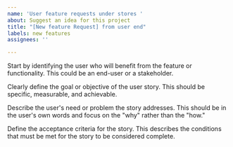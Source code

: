 ```yaml
---
name: 'User feature requests under stores '
about: Suggest an idea for this project
title: "[New feature Request] from user end"
labels: new features
assignees: ''

---
```


<User Identification> Start by identifying the user who will benefit from the feature or functionality. This could be an end-user or a stakeholder.

<Define the goal> Clearly define the goal or objective of the user story. This should be specific, measurable, and achievable.

<Describe the need>  Describe the user's need or problem the story addresses. This should be in the user's own words and focus on the "why" rather than the "how."

<dentify acceptance criteria> Define the acceptance criteria for the story. This describes the conditions that must be met for the story to be considered complete.

